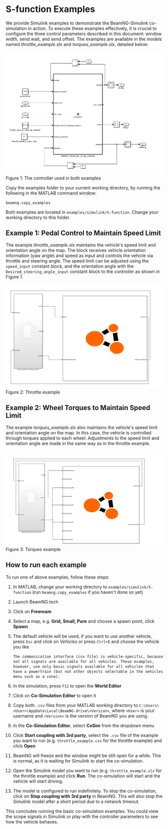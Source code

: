 # S-function Examples

We provide Simulink examples to demonstrate the BeamNG-Simulink co-simulation in action. To execute these examples effectively, it is crucial to configure the three control parameters described in this document: window width, send wait, and send offset. The examples are available in the models named *throttle_example.slx* and *torques_example.slx*, detailed below:

![Figure 1: The controller used in both examples](../../media/m_function.png)
    Figure 1: The controller used in both examples


Copy the examples folder to your current working directory, by running the following in the MATLAB command window:

```
beamng.copy_examples
```

Both examples are located in `examples/simulink/S-function`. Change your working directory to this folder.

## Example 1: Pedal Control to Maintain Speed Limit

The example *throttle_example.slx* maintains the vehicle's speed limit and orientation angle on the map. The block receives vehicle orientation information (yaw angle) and speed as input and controls the vehicle via throttle and steering angle. The speed limit can be adjusted using the `speed_input` constant block, and the orientation angle with the `Desired_steering_angle_input` constant block to the controller as shown in Figure 1.

![Figure 2: The controller function of the Simulink model](../../media/throttle.png)
    Figure 2: Throttle example

## Example 2: Wheel Torques to Maintain Speed Limit

The example *torques_example.slx* also maintains the vehicle's speed limit and orientation angle on the map. In this case, the vehicle is controlled through torques applied to each wheel. Adjustments to the speed limit and orientation angle are made in the same way as in the throttle example.


![Figure 3: The controller function of the Simulink model](../../media/torques.png)
    Figure 3: Torques example

## How to run each example

To run one of above examples, follow these steps:

1. In MATLAB, change your working directory to `examples/simulink/S-function` (run `beamng.copy_examples` if you haven't done so yet)
2. Launch BeamNG.tech
3. Click on **Freeroam**
4. Select a map, e.g. **Grid, Small, Pure** and choose a spawn point, click **Spawn**
5. The default vehicle will be used, if you want to use another vehicle, press `Esc` and click on *Vehicles* or press `Ctrl+E` and choose the vehicle you like
   
   ```{note}
   The communication interface (csv file) is vehicle-specific, because not all signals are available for all vehicles. These examples, however, use only basic signals available for all vehicles that have a powertrain (but not other objects selectable in the vehicles menu such as a cone).
   ```
6. In the simulation, press `F11` to open the **World Editor**
7. Click on **Co-Simulation Editor** to open it
8. Copy both `.csv` files from your MATLAB working directory to `C:\Users\<User>\AppData\Local\BeamNG.drive\<Version>`, where `<User>` is your username and `<Version>` is the version of BeamNG you are using.
9. In the **Co-Simulation Editor**, select **CoSim** from the dropdown menu
10. Click **Start coupling with 3rd party**, select the `.csv` file of the example you want to run (e.g. `throttle_example.csv` for the throttle example) and click **Open**
11. BeamNG will freeze and the window might be still open for a while. This is normal, as it is waiting for Simulink to start the co-simulation.
12. Open the Simulink model you want to run (e.g. `throttle_example.slx` for the throttle example) and click **Run**. The co-simulation will start and the vehicle will start driving.
13. The model is configured to run indefinitely. To stop the co-simulation, click on **Stop coupling with 3rd party** in BeamNG. This will also stop the Simulink model after a short period due to a network timeout.

This concludes running the basic co-simulation examples. You could view the scope signals in Simulink or play with the controller parameters to see how the vehicle behaves.
